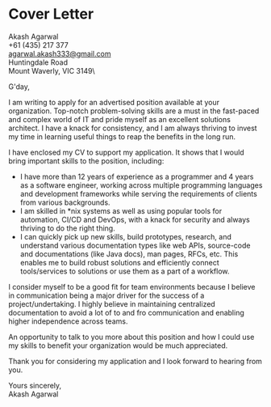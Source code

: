 # Cover Letter

Akash Agarwal\
+61 (435) 217 377\
agarwal.akash333@gmail.com\
Huntingdale Road\
Mount Waverly, VIC 3149\

G'day,

I am writing to apply for an advertised position available at your organization. Top-notch problem-solving skills are a must in the fast-paced and complex world of IT and pride myself as an excellent solutions architect. I have a knack for consistency, and I am always thriving to invest my time in learning useful things to reap the benefits in the long run.

I have enclosed my CV to support my application. It shows that I would bring important skills to the position, including:

* I have more than 12 years of experience as a programmer and 4 years as a software engineer, working across multiple programming languages and development frameworks while serving the requirements of clients from various backgrounds.
* I am skilled in *nix systems as well as using popular tools for automation, CI/CD and DevOps, with a knack for security and always thriving to do the right thing.
* I can quickly pick up new skills, build prototypes, research, and understand various documentation types like web APIs, source-code and documentations (like Java docs), man pages, RFCs, etc. This enables me to build robust solutions and efficiently connect tools/services to solutions or use them as a part of a workflow.

I consider myself to be a good fit for team environments because I believe in communication being a major driver for the success of a project/undertaking. I highly believe in maintaining centralized documentation to avoid a lot of to and fro communication and enabling higher independence across teams.

An opportunity to talk to you more about this position and how I could use my skills to benefit your organization would be much appreciated.

Thank you for considering my application and I look forward to hearing from you.

Yours sincerely,\
Akash Agarwal
